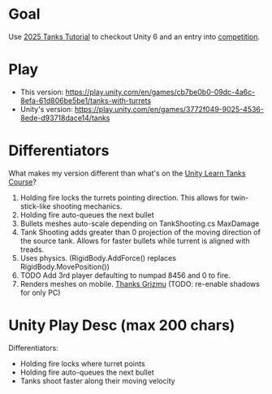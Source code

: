 # Goal

Use [2025 Tanks Tutorial](https://youtu.be/cb5pTd8t-VQ) to checkout Unity 6 and an entry into [competition](https://play.unity.com/en/showcases/tanks-learn-along-challenge).

# Play

- This version: https://play.unity.com/en/games/cb7be0b0-09dc-4a6c-8efa-61d806be5be1/tanks-with-turrets
- Unity's version: https://play.unity.com/en/games/3772f049-9025-4536-8ede-d93718dace14/tanks

# Differentiators

What makes my version different than what's on the [Unity Learn Tanks Course](https://learn.unity.com/course/tanks-make-a-battle-game-for-web-and-mobile)?

1. Holding fire locks the turrets pointing direction. This allows for twin-stick-like shooting mechanics.
2. Holding fire auto-queues the next bullet
3. Bullets meshes auto-scale depending on TankShooting.cs MaxDamage
4. Tank Shooting adds greater than 0 projection of the moving direction of the source tank. Allows for faster bullets while turrent is aligned with treads.
5. Uses physics. (RigidBody.AddForce() replaces RigidBody.MovePosition())
6. TODO Add 3rd player defaulting to numpad 8456 and 0 to fire.
7. Renders meshes on mobile. [Thanks Grizmu](https://discussions.unity.com/t/official-unity-learn-event-learn-along-featuring-tanks-remastered-for-unity-6-on-unity-learn/1633869/33) (TODO: re-enable shadows for only PC) 

# Unity Play Desc (max 200 chars)

Differentiators:
- Holding fire locks where turret points
- Holding fire auto-queues the next bullet
- Tanks shoot faster along their moving velocity
